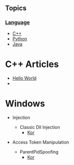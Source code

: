 ## Topics

### [Language](./language/README.md)

- [C++](./language/c++/README.md)
- [Python](./language/python/README.md)
- [Java](./language/java/README.md)

# C++ Articles
- [Hello World](./test/1st.md)
- 
# Windows
- Injection
  - Classic Dll Injection
    - [Kor](./windows/ClassicDllInjection/kor.md)
   
- Access Token Manipulation
  - ParentPidSpoofing
    - [Kor](./windows/ClassicDllInjection/kor.md) 


